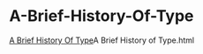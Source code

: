 # A-Brief-History-Of-Type
[A Brief History Of Type](https://github.com/rachelcatherinesproule/A-Brief-History-Of-Type.git)A Brief History of Type.html
